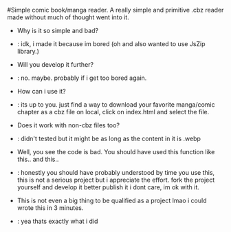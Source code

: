 #Simple comic book/manga reader.
A really simple and primitive .cbz reader made without much of thought went into it.
- Why is it so simple and bad?
- : idk, i made it because im bored (oh and also wanted to use JsZip library.)

- Will you develop it further?
- : no. maybe. probably if i get too bored again.

- How can i use it?
- : its up to you. just find a way to download your favorite manga/comic chapter as a cbz file on local, click on index.html and select the file.

- Does it work with non-cbz files too?
- : didn't tested but it might be as long as the content in it is .webp

- Well, you see the code is bad. You should have used this function like this.. and this..
- : honestly you should have probably understood by time you use this, this is not a serious project but i appreciate the effort. fork the project yourself and develop it better publish it i dont care, im ok with it.

- This is not even a big thing to be qualified as a project lmao i could wrote this in 3 minutes.
- : yea thats exactly what i did
